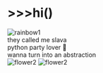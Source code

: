 # \>>>hi()
![rainbow1](https://user-images.githubusercontent.com/73784126/120068063-69053900-c087-11eb-8c30-85d86608b309.gif)  
they called me slava  
python party lover 🤍  
wanna turn into an abstraction    
![flower2](https://user-images.githubusercontent.com/73784126/120068128-cbf6d000-c087-11eb-8360-ed7734efe617.gif)
![flower2](https://user-images.githubusercontent.com/73784126/120068128-cbf6d000-c087-11eb-8360-ed7734efe617.gif)
